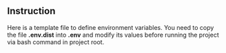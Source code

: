## Instruction

Here is a template file to define environment variables. You need to copy the file **.env.dist** into **.env** and modify its values before running the project via bash command in project root. 